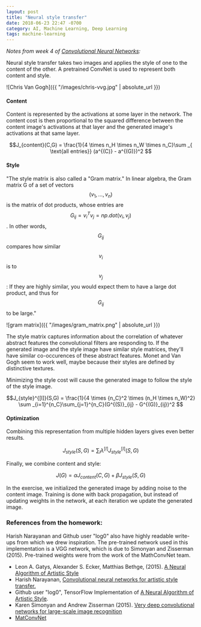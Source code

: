 ```yaml
---
layout: post
title: "Neural style transfer"
date: 2018-06-23 22:47 -0700
category: AI, Machine Learning, Deep Learning
tags: machine-learning
---
```


_Notes from week 4 of [Convolutional Neural Networks](https://www.coursera.org/learn/convolutional-neural-networks):_

Neural style transfer takes two images and applies the style of one to the content of the other. A pretrained ConvNet is used to represent both content and style.

![Chris Van Gogh]({{ "/images/chris-vvg.jpg" | absolute_url }})

#### Content

Content is represented by the activations at some layer in the network. The content cost is then proportional to the squared difference between the content image's activations at that layer and the generated image's activations at that same layer.

$$J_{content}(C,G) = \frac{1}{4 \times n_H \times n_W \times n_C}\sum _{ \text{all entries}} (a^{(C)} - a^{(G)})^2 $$

#### Style

"The style matrix is also called a \"Gram matrix.\" In linear algebra, the Gram matrix G of a set of vectors $$(v_{1}, \dots ,v_{n})$$ is the matrix of dot products, whose entries are $${\displaystyle G_{ij} = v_{i}^T v_{j} = np.dot(v_{i}, v_{j})  }$$. In other words, $$G_{ij}$$ compares how similar $$v_i$$ is to $$v_j$$: If they are highly similar, you would expect them to have a large dot product, and thus for $$G_{ij}$$ to be large."

![gram matrix]({{ "/images/gram_matrix.png" | absolute_url }})

The style matrix captures information about the correlation of whatever abstract features the convolutional filters are responding to. If the generated image and the style image have similar style matrices, they'll have similar co-occurences of these abstract features. Monet and Van Gogh seem to work well, maybe because their styles are defined by distinctive textures.

Minimizing the style cost will cause the generated image to follow the style of the style image.

$$J_{style}^{[l]}(S,G) = \frac{1}{4 \times {n_C}^2 \times (n_H \times n_W)^2} \sum _{i=1}^{n_C}\sum_{j=1}^{n_C}(G^{(S)}_{ij} - G^{(G)}_{ij})^2 $$

#### Optimization

Combining this representation from multiple hidden layers gives even better results.

$$J_{style}(S,G) = \sum_{l} \lambda^{[l]} J^{[l]}_{style}(S,G)$$


Finally, we combine content and style:

$$J(G) = \alpha J_{content}(C,G) + \beta J_{style}(S,G)$$

In the exercise, we initialized the generated image by adding noise to the content image. Training is done with back propagation, but instead of updating weights in the network, at each iteration we update the generated image.


### References from the homework:

Harish Narayanan and Github user "log0" also have highly readable write-ups from which we drew inspiration. The pre-trained network used in this implementation is a VGG network, which is due to Simonyan and Zisserman (2015). Pre-trained weights were from the work of the MathConvNet team. 

- Leon A. Gatys, Alexander S. Ecker, Matthias Bethge, (2015). [A Neural Algorithm of Artistic Style](https://arxiv.org/abs/1508.06576) 
- Harish Narayanan, [Convolutional neural networks for artistic style transfer.](https://harishnarayanan.org/writing/artistic-style-transfer/)
- Github user "log0", TensorFlow Implementation of [A Neural Algorithm of Artistic Style](http://www.chioka.in/tensorflow-implementation-neural-algorithm-of-artistic-style).
- Karen Simonyan and Andrew Zisserman (2015). [Very deep convolutional networks for large-scale image recognition](https://arxiv.org/pdf/1409.1556.pdf)
- [MatConvNet](http://www.vlfeat.org/matconvnet/pretrained/)
